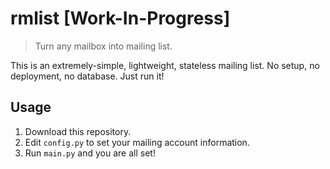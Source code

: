 # rmlist [Work-In-Progress]

> Turn any mailbox into mailing list. 

This is an extremely-simple, lightweight, stateless mailing list. No setup, no deployment, no database. Just run it! 

## Usage

1. Download this repository. 
2. Edit `config.py` to set your mailing account information. 
3. Run `main.py` and you are all set! 
